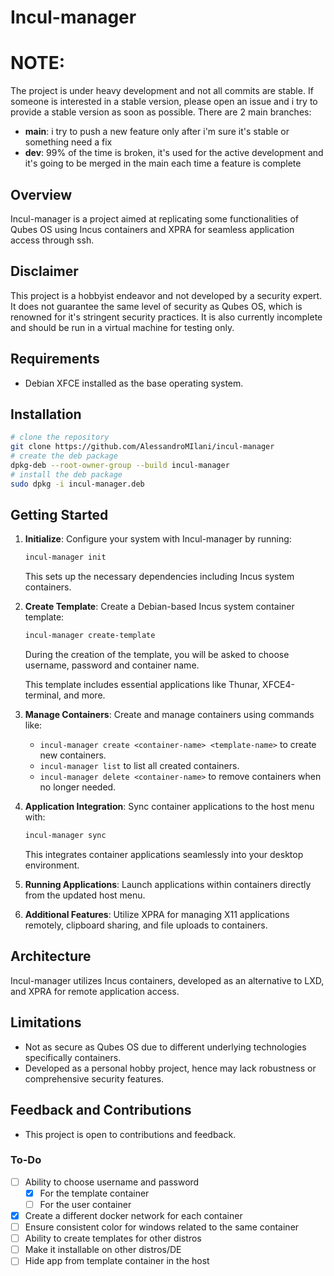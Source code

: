 # Incul-manager


# NOTE:
The project is under heavy development and not all commits are stable. If someone is interested in a stable version, please open an issue and i try to provide a stable version as soon as possible.
There are 2 main branches:
   - **main**: i try to push a new feature only after i'm sure it's stable or something need a fix
   - **dev**: 99% of the time is broken, it's used for the active development and it's going to be merged in the main each time a feature is complete  

## Overview

Incul-manager is a project aimed at replicating some functionalities of Qubes OS using Incus containers and XPRA for seamless application access through ssh.

## Disclaimer

This project is a hobbyist endeavor and not developed by a security expert. It does not guarantee the same level of security as Qubes OS, which is renowned for it's stringent security practices. It is also currently incomplete and should be run in a virtual machine for testing only.

## Requirements

- Debian XFCE installed as the base operating system.

## Installation

   ```bash
   # clone the repository
   git clone https://github.com/AlessandroMIlani/incul-manager
   # create the deb package
   dpkg-deb --root-owner-group --build incul-manager
   # install the deb package
   sudo dpkg -i incul-manager.deb
   ```

## Getting Started

1. **Initialize**: Configure your system with Incul-manager by running:

   ```bash
   incul-manager init
   ```

   This sets up the necessary dependencies including Incus system containers.

2. **Create Template**: Create a Debian-based Incus system container template:

   ```bash
   incul-manager create-template
   ```
   During the creation of the template, you will be asked to choose username, password and container name.

   This template includes essential applications like Thunar, XFCE4-terminal, and more.

3. **Manage Containers**: Create and manage containers using commands like:
   - `incul-manager create <container-name> <template-name>` to create new containers.
   - `incul-manager list` to list all created containers.
   - `incul-manager delete <container-name>` to remove containers when no longer needed.

4. **Application Integration**: Sync container applications to the host menu with:

   ```bash
   incul-manager sync
   ```

   This integrates container applications seamlessly into your desktop environment.

5. **Running Applications**: Launch applications within containers directly from the updated host menu.

6. **Additional Features**: Utilize XPRA for managing X11 applications remotely, clipboard sharing, and file uploads to containers.

## Architecture

Incul-manager utilizes Incus containers, developed as an alternative to LXD, and XPRA for remote application access.

## Limitations

- Not as secure as Qubes OS due to different underlying technologies specifically containers.
- Developed as a personal hobby project, hence may lack robustness or comprehensive security features.

## Feedback and Contributions

- This project is open to contributions and feedback.

### To-Do

- [ ] Ability to choose username and password 
   - [X] For the template container
   - [ ] For the user container
- [X] Create a different docker network for each container
- [ ] Ensure consistent color for windows related to the same container
- [ ] Ability to create templates for other distros
- [ ] Make it installable on other distros/DE
- [ ] Hide app from template container in the host 
